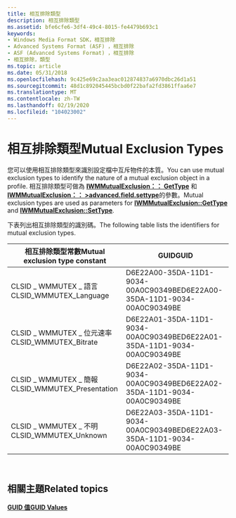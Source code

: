 ```yaml
---
title: 相互排除類型
description: 相互排除類型
ms.assetid: bfe6cfe6-3df4-49c4-8015-fe4479b693c1
keywords:
- Windows Media Format SDK，相互排除
- Advanced Systems Format (ASF) ，相互排除
- ASF (Advanced Systems Format) ，相互排除
- 相互排除，類型
ms.topic: article
ms.date: 05/31/2018
ms.openlocfilehash: 9c425e69c2aa3eac012874837a6970dbc26d1a51
ms.sourcegitcommit: 48d1c892045445bcbd0f22bafa2fd3861ffaa6e7
ms.translationtype: MT
ms.contentlocale: zh-TW
ms.lasthandoff: 02/19/2020
ms.locfileid: "104023002"
---
```

# <a name="mutual-exclusion-types"></a><span data-ttu-id="d55e1-107">相互排除類型</span><span class="sxs-lookup"><span data-stu-id="d55e1-107">Mutual Exclusion Types</span></span>

<span data-ttu-id="d55e1-108">您可以使用相互排除類型來識別設定檔中互斥物件的本質。</span><span class="sxs-lookup"><span data-stu-id="d55e1-108">You can use mutual exclusion types to identify the nature of a mutual exclusion object in a profile.</span></span> <span data-ttu-id="d55e1-109">相互排除類型可做為 [**IWMMutualExclusion：： GetType**](/previous-versions/windows/desktop/api/Wmsdkidl/nf-wmsdkidl-iwmmutualexclusion-gettype) 和 [**IWMMutualExclusion：： >advanced.field.settype**](/previous-versions/windows/desktop/api/Wmsdkidl/nf-wmsdkidl-iwmmutualexclusion-settype)的參數。</span><span class="sxs-lookup"><span data-stu-id="d55e1-109">Mutual exclusion types are used as parameters for [**IWMMutualExclusion::GetType**](/previous-versions/windows/desktop/api/Wmsdkidl/nf-wmsdkidl-iwmmutualexclusion-gettype) and [**IWMMutualExclusion::SetType**](/previous-versions/windows/desktop/api/Wmsdkidl/nf-wmsdkidl-iwmmutualexclusion-settype).</span></span>

<span data-ttu-id="d55e1-110">下表列出相互排除類型的識別碼。</span><span class="sxs-lookup"><span data-stu-id="d55e1-110">The following table lists the identifiers for mutual exclusion types.</span></span>



| <span data-ttu-id="d55e1-111">相互排除類型常數</span><span class="sxs-lookup"><span data-stu-id="d55e1-111">Mutual exclusion type constant</span></span> | <span data-ttu-id="d55e1-112">GUID</span><span class="sxs-lookup"><span data-stu-id="d55e1-112">GUID</span></span>                                 |
|--------------------------------|--------------------------------------|
| <span data-ttu-id="d55e1-113">CLSID \_ WMMUTEX \_ 語言</span><span class="sxs-lookup"><span data-stu-id="d55e1-113">CLSID\_WMMUTEX\_Language</span></span>       | <span data-ttu-id="d55e1-114">D6E22A00-35DA-11D1-9034-00A0C90349BE</span><span class="sxs-lookup"><span data-stu-id="d55e1-114">D6E22A00-35DA-11D1-9034-00A0C90349BE</span></span> |
| <span data-ttu-id="d55e1-115">CLSID \_ WMMUTEX \_ 位元速率</span><span class="sxs-lookup"><span data-stu-id="d55e1-115">CLSID\_WMMUTEX\_Bitrate</span></span>        | <span data-ttu-id="d55e1-116">D6E22A01-35DA-11D1-9034-00A0C90349BE</span><span class="sxs-lookup"><span data-stu-id="d55e1-116">D6E22A01-35DA-11D1-9034-00A0C90349BE</span></span> |
| <span data-ttu-id="d55e1-117">CLSID \_ WMMUTEX \_ 簡報</span><span class="sxs-lookup"><span data-stu-id="d55e1-117">CLSID\_WMMUTEX\_Presentation</span></span>   | <span data-ttu-id="d55e1-118">D6E22A02-35DA-11D1-9034-00A0C90349BE</span><span class="sxs-lookup"><span data-stu-id="d55e1-118">D6E22A02-35DA-11D1-9034-00A0C90349BE</span></span> |
| <span data-ttu-id="d55e1-119">CLSID \_ WMMUTEX \_ 不明</span><span class="sxs-lookup"><span data-stu-id="d55e1-119">CLSID\_WMMUTEX\_Unknown</span></span>        | <span data-ttu-id="d55e1-120">D6E22A03-35DA-11D1-9034-00A0C90349BE</span><span class="sxs-lookup"><span data-stu-id="d55e1-120">D6E22A03-35DA-11D1-9034-00A0C90349BE</span></span> |



 

## <a name="related-topics"></a><span data-ttu-id="d55e1-121">相關主題</span><span class="sxs-lookup"><span data-stu-id="d55e1-121">Related topics</span></span>

<dl> <dt>

[<span data-ttu-id="d55e1-122">**GUID 值**</span><span class="sxs-lookup"><span data-stu-id="d55e1-122">**GUID Values**</span></span>](guid-values.md)
</dt> </dl>

 

 




